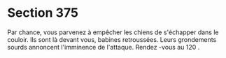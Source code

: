 # Section 375

Par chance, vous parvenez à empêcher les chiens de s'échapper dans le couloir. Ils sont là
devant vous, babines retroussées. Leurs grondements sourds annoncent l'imminence de
l'attaque. Rendez -vous au  120 .